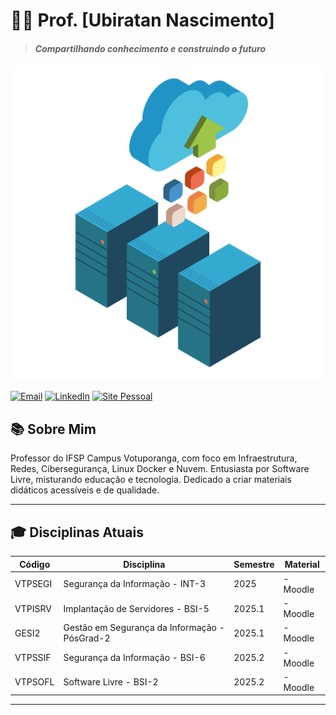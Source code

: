 # 👨‍🏫 Prof. [Ubiratan Nascimento]

> #### *Compartilhando conhecimento e construindo o futuro*

![Servers w:300](/img/servers.png)

[![Email](https://img.shields.io/badge/Email-birazn@ifsp.edu.br-blue?style=flat-square&logo=gmail)](mailto:birazn@ifsp.edu.br)
[![LinkedIn](https://img.shields.io/badge/LinkedIn-birazn-blue?style=flat-square&logo=linkedin)](https://www.linkedin.com/in/birazn/)
[![Site Pessoal](https://img.shields.io/badge/Site-onucleo.com.br-green?style=flat-square&logo=react)](https://onucleo.com.br)

## 📚 Sobre Mim

Professor do IFSP Campus Votuporanga, com foco em Infraestrutura, Redes, Cibersegurança, Linux Docker e Nuvem.
Entusiasta por Software Livre, misturando educação e tecnologia. Dedicado a criar materiais didáticos acessíveis e de qualidade.

---

## 🎓 Disciplinas Atuais

| Código  | Disciplina                                    | Semestre | Material |
|---------|-----------------------------------------------|----------|----------|
| VTPSEGI | Segurança da Informação - INT-3               | 2025     | - Moodle |
| VTPISRV | Implantação de Servidores - BSI-5             | 2025.1   | - Moodle |
| GESI2   | Gestão em Segurança da Informação - PósGrad-2 | 2025.1   | - Moodle |
| VTPSSIF | Segurança da Informação - BSI-6               | 2025.2   | - Moodle |
| VTPSOFL | Software Livre - BSI-2                        | 2025.2   | - Moodle |

---
<!--

## 📂 Projetos e Recursos

### 🔧 Projetos para Alunos
- [**Nome do Projeto**](link): Breve descrição do projeto e como os alunos podem contribuir.
- [**Nome do Projeto**](link): Breve descrição do projeto e como os alunos podem contribuir.

### 📖 Materiais Didáticos
- [**Biblioteca de Algoritmos**](/recursos/algoritmos): Implementações e explicações dos principais algoritmos.
- [**Guias de Estudo**](/recursos/guias): Materiais complementares para aprofundamento.
- [**Tutoriais Práticos**](/recursos/tutoriais): Passo a passo para configuração de ambientes e ferramentas.

### 🧪 Laboratórios e Exercícios
- [**Laboratório de Programação**](/labs/programacao): Exercícios práticos de programação.
- [**Desafios Semanais**](/labs/desafios): Problemas para desenvolver o pensamento crítico.

---

## 📅 Horários de Atendimento

| Dia     | Horário       | Local              |
|---------|---------------|--------------------|
| Segunda | 14:00 - 16:00 | Sala 302           |
| Quarta  | 10:00 - 12:00 | Virtual (MS Teams) |

_Para agendamentos fora desses horários, por favor, envie um e-mail._

---

## 🔍 Como Navegar por Este Repositório

1. Os materiais estão organizados por disciplina na pasta [`/disciplinas`](/disciplinas)
2. Cada disciplina tem sua própria estrutura com:
   - Plano de ensino
   - Slides das aulas
   - Listas de exercícios
   - Projetos
   - Bibliografia recomendada
3. Recursos gerais e interdisciplinares estão na pasta [`/recursos`](/recursos)

---

## 📢 Avisos Importantes

- [**Calendário Acadêmico**](link-para-calendario) - Fique atento às datas importantes
- As entregas devem ser feitas através do sistema [Nome do Sistema] da instituição
- Política de atendimento fora de horário: [suas regras]

---

## 🤝 Contribua

Encontrou algum erro ou tem sugestões? Abra uma [issue](link-para-issues) ou envie um Pull Request!

---

<div align="center">
  <sub>Feito com ❤️ para meus alunos | Última atualização: Maio/2025</sub>
</div>
-->